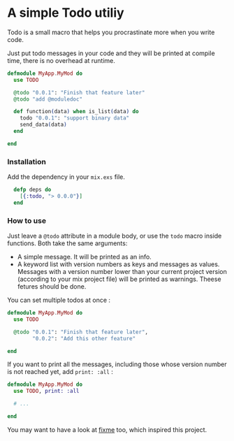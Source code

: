 # A simple Todo utiliy

Todo is a small macro that helps you procrastinate more when you write code.

Just put todo messages in your code and they will be printed at compile time, there is no overhead at runtime.


```elixir
defmodule MyApp.MyMod do
  use TODO

  @todo "0.0.1": "Finish that feature later"
  @todo "add @moduledoc"

  def function(data) when is_list(data) do
    todo "0.0.1": "support binary data"
    send_data(data)
  end

end
```

### Installation

Add the dependency in your `mix.exs` file.

```elixir
  defp deps do
    [{:todo, "> 0.0.0"}]
  end
```

### How to use

Just leave a `@todo` attribute in a module body, or use the `todo` macro inside functions. Both take the same arguments:

- A simple message. It will be printed as an info.
- A keyword list with version numbers as keys and messages as values. Messages with a version number lower than your current project version (according to your mix project file) will be printed as warnings. Theese fetures should be done.

You can set multiple todos at once :

```elixir
defmodule MyApp.MyMod do
  use TODO

  @todo "0.0.1": "Finish that feature later",
        "0.0.2": "Add this other feature"

end
```

If you want to print all the messages, including those whose version number is not reached yet, add `print: :all` :


```elixir
defmodule MyApp.MyMod do
  use TODO, print: :all

  # ...

end
```

You may want to have a look at [fixme](https://github.com/henrik/fixme-elixir) too, which inspired this project.
